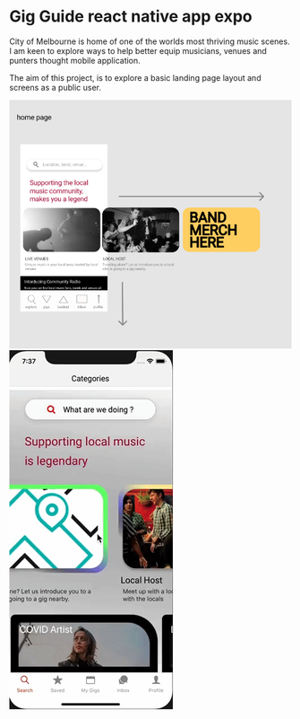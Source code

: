 # Gig Guide react native app expo

City of Melbourne is home of one of the worlds most thriving music scenes. I am keen to explore ways to help better equip musicians, venues and punters thought mobile application. 

The aim of this project, is to explore a basic landing page layout and screens as a public user. 


<img src="./assets/snapshot.png"> <img src="./assets/screen-play.gif">


